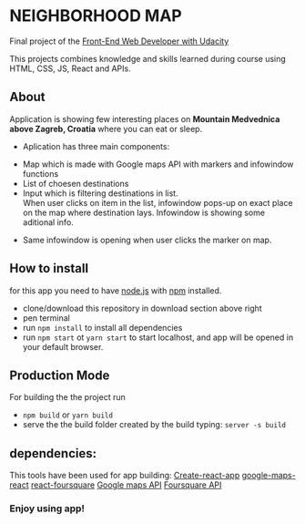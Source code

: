 # NEIGHBORHOOD MAP 
Final project of the [Front-End Web Developer with Udacity](https://eu.udacity.com/course/front-end-web-developer-nanodegree--nd001)

This projects combines knowledge and skills learned during course using HTML, CSS, JS,  React and APIs. 


## About

Application is showing few interesting places on **Mountain Medvednica above Zagreb, Croatia** where you can eat or sleep. 
- Aplication has three main components:
* Map which is made with Google maps API 
 with markers and infowindow functions
 * List of choesen destinations
 * Input which is filtering destinations in list.   
When user clicks on item in the list, infowindow pops-up on exact place on the map where destination lays. Infowindow is showing some aditional info.
- Same infowindow is opening when user clicks the marker on map.


## How to install

for this app you need to have [node.js](https://nodejs.org/en/) with [npm](https://www.npmjs.com/) installed. 

- clone/download this repository in download section above right
- pen terminal
- run `npm install` to install all dependencies
- run `npm start` ot `yarn start` to start localhost, 
and app will be opened in your default browser. 

## Production Mode

For building the the project run
 - `npm build` or `yarn build`
 - serve the the build folder created by the build typing: `server -s build`


## dependencies:
This tools have been used for app building:
[Create-react-app](https://www.npmjs.com/package/create-react-app)
[google-maps-react](https://www.npmjs.com/package/google-map-react)
[react-foursquare](https://www.npmjs.com/package/react-foursquare)
[Google maps API](https://developers.google.com/maps/documentation/)
[Foursquare API](https://developer.foursquare.com/)


### Enjoy using app!


